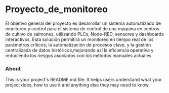Proyecto_de_monitoreo
=====================

El objetivo general del proyecto es desarrollar un sistema automatizado de monitoreo y control para el 
sistema de control de una máquina en centros de cultivo de salmones, utilizando PLCs, Node-RED, sensores y dashboards interactivos.
Esta solución permitirá un monitoreo en tiempo real de los parámetros críticos, la automatización de procesos clave, 
y la gestión centralizada de datos históricos,mejorando así la eficiencia operativa y reduciendo los riesgos asociados con los métodos 
manuales actuales.

### About

This is your project's README.md file. It helps users understand what your
project does, how to use it and anything else they may need to know.